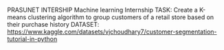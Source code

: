 PRASUNET INTERSHIP
Machine learning Internship
TASK:
Create a K-means clustering algorithm to group customers of a retail store based on their purchase history 
DATASET:
https://www.kaggle.com/datasets/vjchoudhary7/customer-segmentation-tutorial-in-python

